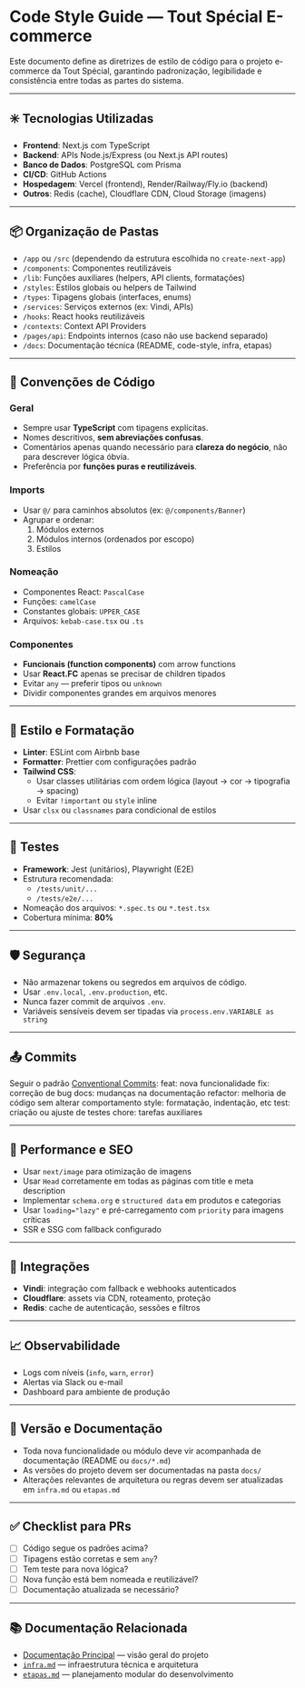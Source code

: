 # Code Style Guide — Tout Spécial E-commerce

Este documento define as diretrizes de estilo de código para o projeto e-commerce da Tout Spécial, garantindo padronização, legibilidade e consistência entre todas as partes do sistema.

---

## ✳️ Tecnologias Utilizadas

- **Frontend**: Next.js com TypeScript
- **Backend**: APIs Node.js/Express (ou Next.js API routes)
- **Banco de Dados**: PostgreSQL com Prisma
- **CI/CD**: GitHub Actions
- **Hospedagem**: Vercel (frontend), Render/Railway/Fly.io (backend)
- **Outros**: Redis (cache), Cloudflare CDN, Cloud Storage (imagens)

---

## 📦 Organização de Pastas

- `/app` ou `/src` (dependendo da estrutura escolhida no `create-next-app`)
- `/components`: Componentes reutilizáveis
- `/lib`: Funções auxiliares (helpers, API clients, formatações)
- `/styles`: Estilos globais ou helpers de Tailwind
- `/types`: Tipagens globais (interfaces, enums)
- `/services`: Serviços externos (ex: Vindi, APIs)
- `/hooks`: React hooks reutilizáveis
- `/contexts`: Context API Providers
- `/pages/api`: Endpoints internos (caso não use backend separado)
- `/docs`: Documentação técnica (README, code-style, infra, etapas)

---

## 🧠 Convenções de Código

### Geral

- Sempre usar **TypeScript** com tipagens explícitas.
- Nomes descritivos, **sem abreviações confusas**.
- Comentários apenas quando necessário para **clareza do negócio**, não para descrever lógica óbvia.
- Preferência por **funções puras e reutilizáveis**.

### Imports

- Usar `@/` para caminhos absolutos (ex: `@/components/Banner`)
- Agrupar e ordenar:
  1. Módulos externos
  2. Módulos internos (ordenados por escopo)
  3. Estilos

### Nomeação

- Componentes React: `PascalCase`
- Funções: `camelCase`
- Constantes globais: `UPPER_CASE`
- Arquivos: `kebab-case.tsx` ou `.ts`

### Componentes

- **Funcionais (function components)** com arrow functions
- Usar **React.FC** apenas se precisar de children tipados
- Evitar `any` — preferir tipos ou `unknown`
- Dividir componentes grandes em arquivos menores

---

## 🎨 Estilo e Formatação

- **Linter**: ESLint com Airbnb base
- **Formatter**: Prettier com configurações padrão
- **Tailwind CSS**:
  - Usar classes utilitárias com ordem lógica (layout → cor → tipografia → spacing)
  - Evitar `!important` ou `style` inline
- Usar `clsx` ou `classnames` para condicional de estilos

---

## 🧪 Testes

- **Framework**: Jest (unitários), Playwright (E2E)
- Estrutura recomendada:
  - `/tests/unit/...`
  - `/tests/e2e/...`
- Nomeação dos arquivos: `*.spec.ts` ou `*.test.tsx`
- Cobertura mínima: **80%**

---

## 🛡️ Segurança

- Não armazenar tokens ou segredos em arquivos de código.
- Usar `.env.local`, `.env.production`, etc.
- Nunca fazer commit de arquivos `.env`.
- Variáveis sensíveis devem ser tipadas via `process.env.VARIABLE as string`

---

## 📤 Commits

Seguir o padrão [Conventional Commits](https://www.conventionalcommits.org/):
feat: nova funcionalidade
fix: correção de bug
docs: mudanças na documentação
refactor: melhoria de código sem alterar comportamento
style: formatação, indentação, etc
test: criação ou ajuste de testes
chore: tarefas auxiliares

---

## 🚀 Performance e SEO

- Usar `next/image` para otimização de imagens
- Usar `Head` corretamente em todas as páginas com title e meta description
- Implementar `schema.org` e `structured data` em produtos e categorias
- Usar `loading="lazy"` e pré-carregamento com `priority` para imagens críticas
- SSR e SSG com fallback configurado

---

## 🔌 Integrações

- **Vindi**: integração com fallback e webhooks autenticados
- **Cloudflare**: assets via CDN, roteamento, proteção
- **Redis**: cache de autenticação, sessões e filtros

---

## 📈 Observabilidade

- Logs com níveis (`info`, `warn`, `error`)
- Alertas via Slack ou e-mail
- Dashboard para ambiente de produção

---

## 🔄 Versão e Documentação

- Toda nova funcionalidade ou módulo deve vir acompanhada de documentação (README ou `docs/*.md`)
- As versões do projeto devem ser documentadas na pasta `docs/`
- Alterações relevantes de arquitetura ou regras devem ser atualizadas em `infra.md` ou `etapas.md`

---

## ✅ Checklist para PRs

- [ ] Código segue os padrões acima?
- [ ] Tipagens estão corretas e sem `any`?
- [ ] Tem teste para nova lógica?
- [ ] Nova função está bem nomeada e reutilizável?
- [ ] Documentação atualizada se necessário?

---

## 📚 Documentação Relacionada

- [Documentação Principal](../docs/readme.md) — visão geral do projeto
- [`infra.md`](./infra.md) — infraestrutura técnica e arquitetura
- [`etapas.md`](./etapas.md) — planejamento modular do desenvolvimento

